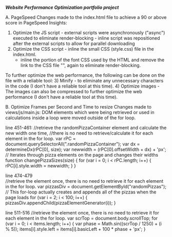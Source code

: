 ***Website Performance Optimization portfolio project***

A.	PageSpeed
Changes made to the index.html file to achieve a 90 or above score in PageSpeed Insights:
1) Optimize the JS script - external scripts were asynchronously ("async") executed to eliminate render-blocking
                          - inline script was repositioned after the external scripts to allow for parallel downloading
2) Optimize the CSS script - inline the small CSS (style.css) file in the index.html.
	- inline the portion of the font CSS used by the HTML and remove the link to the CSS file
	  "<link href="//fonts.googleapis.com/css?family=Open+Sans:400,700" rel="stylesheet">", 
	  again to eliminate render-blocking.
						     
To further optimize the web performance, the following can be done on the file with a reliable tool:
3) Minify - to eliminate any unnecessary characters in the code (I don't have a reliable tool at this time).
4) Optimize images - The images can also be compressed to further optimize the web performance (I don't have a reliable tool at this time).


B.	Optimize Frames per Second and Time to resize
Changes made to views/js/main.js:
DOM elements which were being retrieved or used in calculations inside a loop were moved outside of the for loop.

line 451-461:
	//retrieve the randomPizzaContainer element and calculate the new width one time,
	//there is no need to retrieve/calculate it for each element in the for loop.
	var rPC = document.querySelectorAll(".randomPizzaContainer");
	var dx = determineDx(rPC[0], size);
	var newwidth = (rPC[0].offsetWidth + dx) + 'px';
	// Iterates through pizza elements on the page and changes their widths
	function changePizzaSizes(size) {
		for (var i = 0; i < rPC.length; i++) {
			rPC[i].style.width = newwidth;
			}
	}

line 474-479	
	//retrieve the element once, there is no need to retrieve it for each element in the for loop.
	var pizzasDiv = document.getElementById("randomPizzas");
	// This for-loop actually creates and appends all of the pizzas when the page loads
	for (var i = 2; i < 100; i++) {
		pizzasDiv.appendChild(pizzaElementGenerator(i));
	}

line 511-516
	//retrieve the element once, there is no need to retrieve it for each element in the for loop.
	var scrTop = document.body.scrollTop;
	for (var i = 0; i < items.length; i++) {
		var phase = Math.sin((scrTop / 1250) + (i % 5));
		items[i].style.left = items[i].basicLeft + 100 * phase + 'px';
	}

